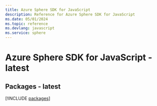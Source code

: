 ```yaml
---
title: Azure Sphere SDK for JavaScript
description: Reference for Azure Sphere SDK for JavaScript
ms.date: 05/01/2024
ms.topic: reference
ms.devlang: javascript
ms.service: sphere
---
```

# Azure Sphere SDK for JavaScript - latest
## Packages - latest
[!INCLUDE [packages](sphere-index.md)]